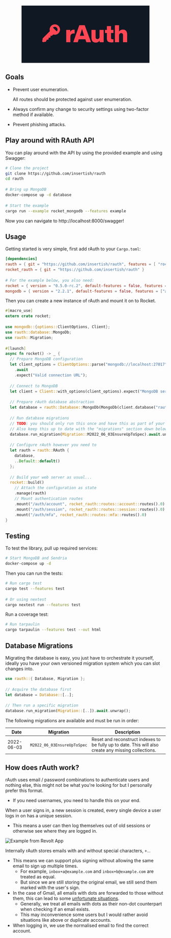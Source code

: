 <p align="center">
  <img src="assets/banner.png" height="180px" />
</p>

## Goals

- Prevent user enumeration.

  All routes should be protected against user enumeration.

- Always confirm any change to security settings using two-factor method if available.
- Prevent phishing attacks.

## Play around with RAuth API

You can play around with the API by using the provided example and using Swagger:

```bash
# Clone the project
git clone https://github.com/insertish/rauth
cd rauth

# Bring up MongoDB
docker-compose up -d database

# Start the example
cargo run --example rocket_mongodb --features example
```

Now you can navigate to http://localhost:8000/swagger!

## Usage

Getting started is very simple, first add rAuth to your `Cargo.toml`:

```toml
[dependencies]
rauth = { git = "https://github.com/insertish/rauth", features = [ "rocket_impl", "okapi_impl", "async-std-runtime", "database-mongodb" ] }
rocket_rauth = { git = "https://github.com/insertish/rauth" }

# For the example below, you also need:
rocket = { version = "0.5.0-rc.2", default-features = false, features = ["json"] }
mongodb = { version = "2.2.1", default-features = false, features = ["async-std-runtime"] }
```

Then you can create a new instance of rAuth and mount it on to Rocket.

```rust
#[macro_use]
extern crate rocket;

use mongodb::{options::ClientOptions, Client};
use rauth::database::MongoDb;
use rauth::Migration;

#[launch]
async fn rocket() -> _ {
  // Prepare MongoDB configuration
  let client_options = ClientOptions::parse("mongodb://localhost:27017")
    .await
    .expect("Valid connection URL");

  // Connect to MongoDB
  let client = Client::with_options(client_options).expect("MongoDB server");

  // Prepare rAuth database abstraction
  let database = rauth::Database::MongoDb(MongoDb(client.database("rauth")));

  // Run database migrations
  // TODO: you should only run this once and have this as part of your migrations
  // Also keep this up to date with the "migrations" section down below this one.
  database.run_migration(Migration::M2022_06_03EnsureUpToSpec).await.unwrap();

  // Configure rAuth however you need to
  let rauth = rauth::RAuth {
    database,
    ..Default::default()
  };

  // Build your web server as usual...
  rocket::build()
    // Attach the configuration as state
    .manage(rauth)
    // Mount authentication routes
    .mount("/auth/account", rocket_rauth::routes::account::routes().0)
    .mount("/auth/session", rocket_rauth::routes::session::routes().0)
    .mount("/auth/mfa", rocket_rauth::routes::mfa::routes().0)
}
```

## Testing

To test the library, pull up required services:

```bash
# Start MongoDB and Sendria
docker-compose up -d
```

Then you can run the tests:

```bash
# Run cargo test
cargo test --features test

# Or using nextest
cargo nextest run --features test
```

Run a coverage test:

```bash
# Run tarpaulin
cargo tarpaulin --features test --out html
```

## Database Migrations

Migrating the database is easy, you just have to orchestrate it yourself, ideally you have your own versioned migration system which you can slot changes into.

```rust
use rauth::{ Database, Migration };

// Acquire the database first
let database = Database::[..];

// Then run a specific migration
database.run_migration(Migration::[..]).await.unwrap();
```

The following migrations are available and must be run in order:

| Date       | Migration                   | Description                                                                                          |
| ---------- | --------------------------- | ---------------------------------------------------------------------------------------------------- |
| 2022-06-03 | `M2022_06_03EnsureUpToSpec` | Reset and reconstruct indexes to be fully up to date. This will also create any missing collections. |

## How does rAuth work?

rAuth uses email / password combinations to authenticate users and nothing else, this might not be what you're looking for but I personally prefer this format.

- If you need usernames, you need to handle this on your end.

When a user signs in, a new session is created, every single device a user logs in on has a unique session.

- This means a user can then log themselves out of old sessions or otherwise see where they are logged in.

![Example from Revolt App](https://img.insrt.uk/xexu7/daLinuSa38.png/raw)

Internally rAuth stores emails with and without special characters, `+.`.

- This means we can support plus signing without allowing the same email to sign up multiple times.
  - For example, `inbox+a@example.com` and `inbox+b@example.com` are treated as equal.
  - But since we are still storing the original email, we still send them marked with the user's sign.
- In the case of Gmail, all emails with dots are forwarded to those without them, this can lead to some [unfortunate situations](https://jameshfisher.com/2018/04/07/the-dots-do-matter-how-to-scam-a-gmail-user/).
  - Generally, we treat all emails with dots as their non-dot counterpart when checking if an email exists.
  - This may inconvenience some users but I would rather avoid situations like above or duplicate accounts.
- When logging in, we use the normalised email to find the correct account.

